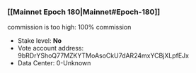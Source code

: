 ### [[Mainnet Epoch 180|Mainnet#Epoch-180]]
commission is too high: 100% commission
* Stake level: **No** 
* Vote account address: 9bRDrYShoQ77MZKYTMoAsoCkU7dAR24mxYCBjXLpfEJx
* Data Center: 0-Unknown